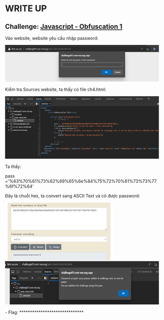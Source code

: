 # WRITE UP

## Challenge: [Javascript - Obfuscation 1](https://www.root-me.org/en/Challenges/Web-Client/Javascript-Obfuscation-1)

Vào website, website yêu cầu nhập password:

<img src="./media/image1.png" style="width:5.61978in;height:1.24944in" alt="Graphical user interface, text, application Description automatically generated" />

Kiểm tra Sources website, ta thấy có file ch4.html:

<img src="./media/image2.png" style="width:5.67622in;height:2.13889in" alt="Text Description automatically generated" />

Ta thấy:

pass ='%63%70%61%73%62%69%65%6e%64%75%72%70%61%73%73%77%6f%72%64'

Đây là chuỗi hex, ta convert sang ASCII Text và có được password:

<img src="./media/image3.png" style="width:3.69026in;height:1.96564in" alt="Graphical user interface, application Description automatically generated" />

<img src="./media/image4.png" style="width:6.5in;height:1.48264in" alt="Text Description automatically generated" />

\- Flag: \*\*\*\*\*\*\*\*\*\*\*\*\*\*\*\*\*\*\*\*\*\*\*\*\*\*\*\*\*\*
